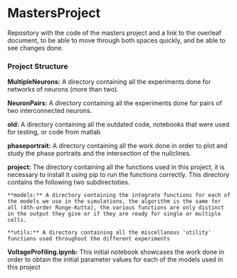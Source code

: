 # MastersProject
Repository with the code of the masters project and a link to the overleaf document, to be able to move through both spaces quickly, and be able to see changes done.

### Project Structure


**MultipleNeurons:** A directory containing all the experiments done for networks of neurons (more than two).

**NeuronPairs:** A directory containing all the experiments done for pairs of two interconnected neurons.

**old:** A directory containing all the outdated code, notebooks that were used for testing, or code from matlab

**phaseportrait:** A directory containing all the work done in order to plot and study the phase portraits and the intersection of the nullclines.

**project:** The directory containing all the functions used in this project, it is necessary to install it using pip to run the functions correctly. This directory contains the following two subdirectoties.

    **models:** A directory containing the integrate functions for each of the models we use in the simulations, the algorithm is the same for all (4th-order Runge-Kutta), the various functions are only distinct in the output they give or if they are ready for single or multiple cells.

    **utils:** A directory containing all the miscellanous 'utility' functions used throughout the different experiments

**VoltageProfiling.ipynb:** This initial notebook showcases the work done in order to obtain the initial parameter values for each of the models used in this project



